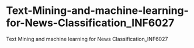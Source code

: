 # Text-Mining-and-machine-learning-for-News-Classification_INF6027
Text Mining and machine learning for News Classification_INF6027
